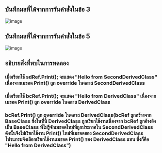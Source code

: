 ## บันทึกผลที่ได้จากการรันคำสั่งในข้อ 3
![image](https://github.com/Sorawit255/03376836-OOP-2566-Lab-09/assets/144196505/b2c02434-10da-4530-9038-8b649c499c84)

## บันทึกผลที่ได้จากการรันคำสั่งในข้อ 5
![image](https://github.com/Sorawit255/03376836-OOP-2566-Lab-09/assets/144196505/60958cec-182c-47e7-b409-fcf3c889ebe7)

## อธิบายสิ่งที่พบในการทดลอง
### เมื่อเรียกใช้ sdRef.Print(); จะแสดง "Hello from SecondDerivedClass" เนื่องจากเมธอด Print() ถูก override ในคลาส SecondDerivedClass
### เมื่อเรียกใช้ bcRef.Print(); จะแสดง "Hello from DerivedClass" เนื่องจากเมธอด Print() ถูก override ในคลาส DerivedClass
### bcRef.Print() ถูก override ในคลาส DerivedClass(bcRef ถูกสร้างจาก BaseClass ซึ่งในที่นี้ DerivedClass ถูกเรียกใช้งานเนื่องจาก bcRef ถูกอ้างอิงเป็น BaseClass ที่ไม่รู้จักเมธอดใหม่ที่ถูกประกาศใน SecondDerivedClass ดังนั้นจึงไม่เรียกใช้งาน Print() ใหม่ที่เมธอดของ SecondDerivedClass โปรแกรมจึงเลือกเรียกใช้งานเมธอด Print() ของ DerivedClass แทน ซึ่งก็คือ "Hello from DerivedClass")

